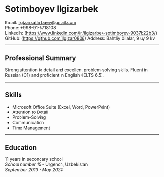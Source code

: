 # Sotimboyev Ilgizarbek

Email: ilgizarsatimbaev@gmail.com  
Phone: +998-91-5718108  
LinkedIn: (https://www.linkedin.com/in/ilgizarbek-sotimboyev-9037b22b3/) 
GitHub: (https://github.com/Ilgizar0806) 
Address: Bahtliy Oilalar, 9 uy 9 kv  

---

## Professional Summary

Strong attention to detail and excellent problem-solving skills. Fluent in Russian (C1) and proficient in English (IELTS 6.5).

---


## Skills

- Microsoft Office Suite (Excel, Word, PowerPoint)
- Attention to Detail
- Problem-Solving
- Communication
- Time Management

---

## Education

11 years in secondary school   
*School number 15* - Urgench, Uzbekistan  
*September 2013 - May 2024*
